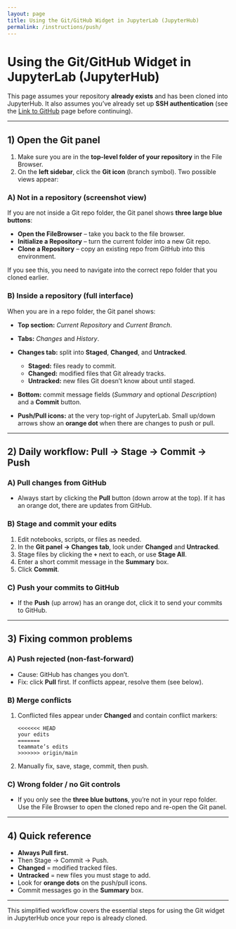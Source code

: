 ```yaml
---
layout: page
title: Using the Git/GitHub Widget in JupyterLab (JupyterHub)
permalink: /instructions/push/
---
```


# Using the Git/GitHub Widget in JupyterLab (JupyterHub)

This page assumes your repository **already exists** and has been cloned into JupyterHub. It also assumes you’ve already set up **SSH authentication** (see the [Link to GitHub](link-to-github.md) page before continuing).

---

## 1) Open the Git panel

1. Make sure you are in the **top-level folder of your repository** in the File Browser.
2. On the **left sidebar**, click the **Git icon** (branch symbol). Two possible views appear:

### A) Not in a repository (screenshot view)

If you are not inside a Git repo folder, the Git panel shows **three large blue buttons**:

* **Open the FileBrowser** – take you back to the file browser.
* **Initialize a Repository** – turn the current folder into a new Git repo.
* **Clone a Repository** – copy an existing repo from GitHub into this environment.

If you see this, you need to navigate into the correct repo folder that you cloned earlier.

### B) Inside a repository (full interface)

When you are in a repo folder, the Git panel shows:

* **Top section:** *Current Repository* and *Current Branch*.
* **Tabs:** *Changes* and *History*.
* **Changes tab:** split into **Staged**, **Changed**, and **Untracked**.

  * **Staged:** files ready to commit.
  * **Changed:** modified files that Git already tracks.
  * **Untracked:** new files Git doesn’t know about until staged.
* **Bottom:** commit message fields (*Summary* and optional *Description*) and a **Commit** button.
* **Push/Pull icons:** at the very top-right of JupyterLab. Small up/down arrows show an **orange dot** when there are changes to push or pull.

---

## 2) Daily workflow: Pull → Stage → Commit → Push

### A) Pull changes from GitHub

* Always start by clicking the **Pull** button (down arrow at the top). If it has an orange dot, there are updates from GitHub.

### B) Stage and commit your edits

1. Edit notebooks, scripts, or files as needed.
2. In the **Git panel → Changes tab**, look under **Changed** and **Untracked**.
3. Stage files by clicking the **`+`** next to each, or use **Stage All**.
4. Enter a short commit message in the **Summary** box.
5. Click **Commit**.

### C) Push your commits to GitHub

* If the **Push** (up arrow) has an orange dot, click it to send your commits to GitHub.

---

## 3) Fixing common problems

### A) Push rejected (non-fast-forward)

* Cause: GitHub has changes you don’t.
* Fix: click **Pull** first. If conflicts appear, resolve them (see below).

### B) Merge conflicts

1. Conflicted files appear under **Changed** and contain conflict markers:

   ```
   <<<<<<< HEAD
   your edits
   =======
   teammate’s edits
   >>>>>>> origin/main
   ```
2. Manually fix, save, stage, commit, then push.

### C) Wrong folder / no Git controls

* If you only see the **three blue buttons**, you’re not in your repo folder. Use the File Browser to open the cloned repo and re-open the Git panel.

---

## 4) Quick reference

* **Always Pull first.**
* Then Stage → Commit → Push.
* **Changed** = modified tracked files.
* **Untracked** = new files you must stage to add.
* Look for **orange dots** on the push/pull icons.
* Commit messages go in the **Summary** box.

---

This simplified workflow covers the essential steps for using the Git widget in JupyterHub once your repo is already cloned.
